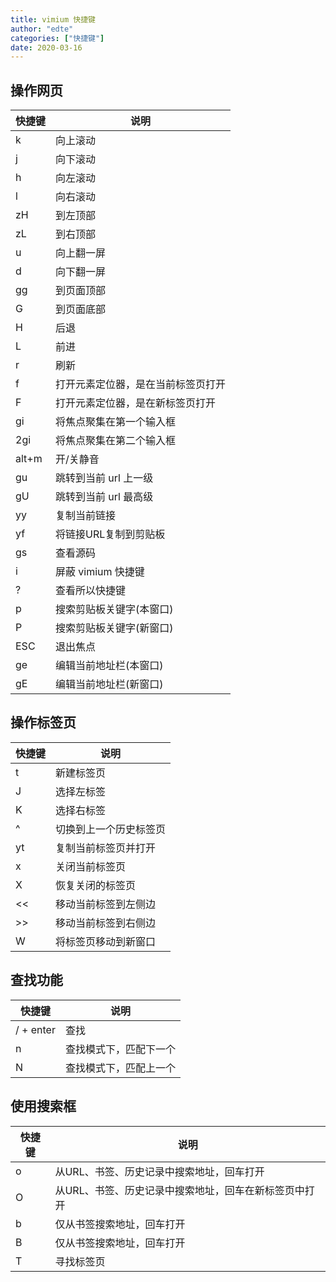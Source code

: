 ```yaml
---
title: vimium 快捷键
author: "edte"
categories: ["快捷键"]
date: 2020-03-16
---
```


## 操作网页

|  快捷键  | 说明 |
|  ----  | ----  |
| k     | 向上滚动 |
| j | 向下滚动 |
| h | 向左滚动 |
| l | 向右滚动 |
| zH | 到左顶部 |
| zL | 到右顶部 |
| u | 向上翻一屏 |
| d | 向下翻一屏 |
| gg | 到页面顶部 |
| G | 到页面底部 |
| H | 后退 |
| L | 前进 |
| r | 刷新 |
| f | 打开元素定位器，是在当前标签页打开 |
| F | 打开元素定位器，是在新标签页打开 |
| gi | 将焦点聚集在第一个输入框 |
| 2gi | 将焦点聚集在第二个输入框 |
| alt+m | 开/关静音 |
| gu | 跳转到当前 url 上一级 |
| gU | 跳转到当前 url 最高级 |
| yy | 复制当前链接 |
| yf | 将链接URL复制到剪贴板 |
| gs | 查看源码 |
| i | 屏蔽 vimium 快捷键                 |
| ? | 查看所以快捷键 |
| p | 搜索剪贴板关键字(本窗口) |
| P | 搜索剪贴板关键字(新窗口) |
| ESC | 退出焦点 |
| ge | 编辑当前地址栏(本窗口) |
| gE | 编辑当前地址栏(新窗口) |


## 操作标签页
|  快捷键  | 说明 |
|  ----  | ----  |
| t         | 新建标签页 |
| J | 选择左标签 |
| K | 选择右标签 |
| ^ | 切换到上一个历史标签页 |
| yt | 复制当前标签页并打开 |
| x | 关闭当前标签页         |
| X | 恢复关闭的标签页 |
| << | 移动当前标签到左侧边 |
| >> | 移动当前标签到右侧边 |
| W | 将标签页移动到新窗口 |

## 查找功能
|  快捷键  | 说明 |
|  ----  | ----  |
| / + enter | 查找 |
| n | 查找模式下，匹配下一个 |
| N | 查找模式下，匹配上一个 |

## 使用搜索框

|  快捷键  | 说明 |
|  ----  | ----  |
| o | 从URL、书签、历史记录中搜索地址，回车打开 |
| O | 从URL、书签、历史记录中搜索地址，回车在新标签页中打开 |
| b | 仅从书签搜索地址，回车打开 |
| B | 仅从书签搜索地址，回车打开 |
| T | 寻找标签页 |
